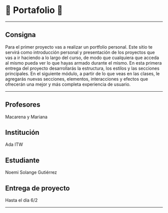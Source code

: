 #  🌱 Portafolio 🌱
***
## Consigna
Para el primer proyecto vas a realizar un portfolio personal. Este sitio te servirá como introducción personal y presentación de los proyectos que vas a ir haciendo a lo largo del curso, de modo que cualquiera que acceda al mismo pueda ver lo que hayas armado durante el mismo. En esta primera entrega del proyecto desarrollarás la estructura, los estilos y las secciones principales. En el siguiente módulo, a partir de lo que veas en las clases, le agregarás nuevas secciones, elementos, interacciones y efectos que ofrecerán una mejor y más completa experiencia de usuario.
***
## Profesores
Macarena y Mariana
## Institución
Ada ITW
## Estudiante
Noemi Solange Gutiérrez
## Entrega de proyecto
Hasta el día 6/2
***

